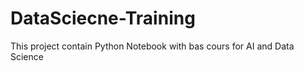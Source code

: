 # DataSciecne-Training
This project contain Python Notebook  with bas cours for AI and Data Science
